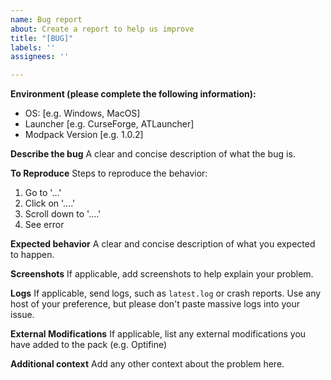 ```yaml
---
name: Bug report
about: Create a report to help us improve
title: "[BUG]"
labels: ''
assignees: ''

---
```


**Environment (please complete the following information):**
 - OS: [e.g. Windows, MacOS]
 - Launcher [e.g. CurseForge, ATLauncher]
 - Modpack Version [e.g. 1.0.2]

**Describe the bug**
A clear and concise description of what the bug is.

**To Reproduce**
Steps to reproduce the behavior:
1. Go to '...'
2. Click on '....'
3. Scroll down to '....'
4. See error

**Expected behavior**
A clear and concise description of what you expected to happen.

**Screenshots**
If applicable, add screenshots to help explain your problem.

**Logs**
If applicable, send logs, such as `latest.log` or crash reports. Use any host of your preference, but please don't paste massive logs into your issue.

**External Modifications**
If applicable, list any external modifications you have added to the pack (e.g. Optifine)

**Additional context**
Add any other context about the problem here.
